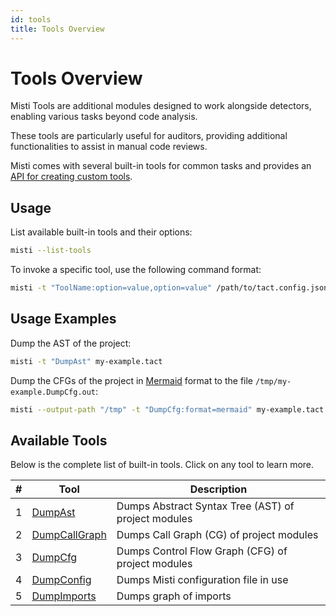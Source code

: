```yaml
---
id: tools
title: Tools Overview
---
```


# Tools Overview

Misti Tools are additional modules designed to work alongside detectors, enabling various tasks beyond code analysis.

These tools are particularly useful for auditors, providing additional functionalities to assist in manual code reviews.

Misti comes with several built-in tools for common tasks and provides an [API for creating custom tools](./docs/hacking/custom-tool.md).

## Usage

List available built-in tools and their options:
```bash
misti --list-tools
```

To invoke a specific tool, use the following command format:
```bash
misti -t "ToolName:option=value,option=value" /path/to/tact.config.json
```

## Usage Examples

Dump the AST of the project:
```bash
misti -t "DumpAst" my-example.tact
```

Dump the CFGs of the project in [Mermaid](https://mermaid.live) format to the file `/tmp/my-example.DumpCfg.out`:
```bash
misti --output-path "/tmp" -t "DumpCfg:format=mermaid" my-example.tact
```

## Available Tools

Below is the complete list of built-in tools. Click on any tool to learn more.

| #  | Tool                                        | Description                                            |
|----|---------------------------------------------|--------------------------------------------------------|
| 1  | [DumpAst](./tools/DumpAst.md)               | Dumps Abstract Syntax Tree (AST) of project modules    |
| 2  | [DumpCallGraph](./tools/DumpCallGraph.md)   | Dumps Call Graph (CG) of project modules               |
| 3  | [DumpCfg](./tools/DumpCfg.md)               | Dumps Control Flow Graph (CFG) of project modules      |
| 4  | [DumpConfig](./tools/DumpConfig.md)         | Dumps Misti configuration file in use                  |
| 5  | [DumpImports](./tools/DumpImports.md)       | Dumps graph of imports                                 |
